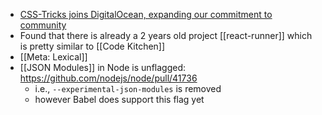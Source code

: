 - [CSS-Tricks joins DigitalOcean, expanding our commitment to community](https://www.digitalocean.com/blog/css-tricks-joins-digitalocean)
- Found that there is already a 2 years old project [[react-runner]] which is pretty similar to [[Code Kitchen]]
- [[Meta: Lexical]]
- [[JSON Modules]] in Node is unflagged: https://github.com/nodejs/node/pull/41736
  - i.e., `--experimental-json-modules` is removed
  - however Babel does support this flag yet
